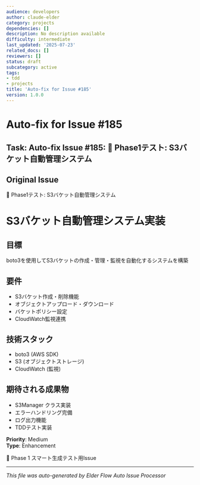 ```yaml
---
audience: developers
author: claude-elder
category: projects
dependencies: []
description: No description available
difficulty: intermediate
last_updated: '2025-07-23'
related_docs: []
reviewers: []
status: draft
subcategory: active
tags:
- tdd
- projects
title: 'Auto-fix for Issue #185'
version: 1.0.0
---
```


# Auto-fix for Issue #185

## Task: Auto-fix Issue #185: 🧪 Phase1テスト: S3バケット自動管理システム

## Original Issue
🧪 Phase1テスト: S3バケット自動管理システム

# S3バケット自動管理システム実装

## 目標
boto3を使用してS3バケットの作成・管理・監視を自動化するシステムを構築

## 要件
- S3バケット作成・削除機能
- オブジェクトアップロード・ダウンロード
- バケットポリシー設定
- CloudWatch監視連携

## 技術スタック
- boto3 (AWS SDK)
- S3 (オブジェクトストレージ)
- CloudWatch (監視)

## 期待される成果物
- S3Manager クラス実装
- エラーハンドリング完備
- ログ出力機能
- TDDテスト実装

**Priority**: Medium  
**Type**: Enhancement

🧪 Phase 1 スマート生成テスト用Issue

---
*This file was auto-generated by Elder Flow Auto Issue Processor*
